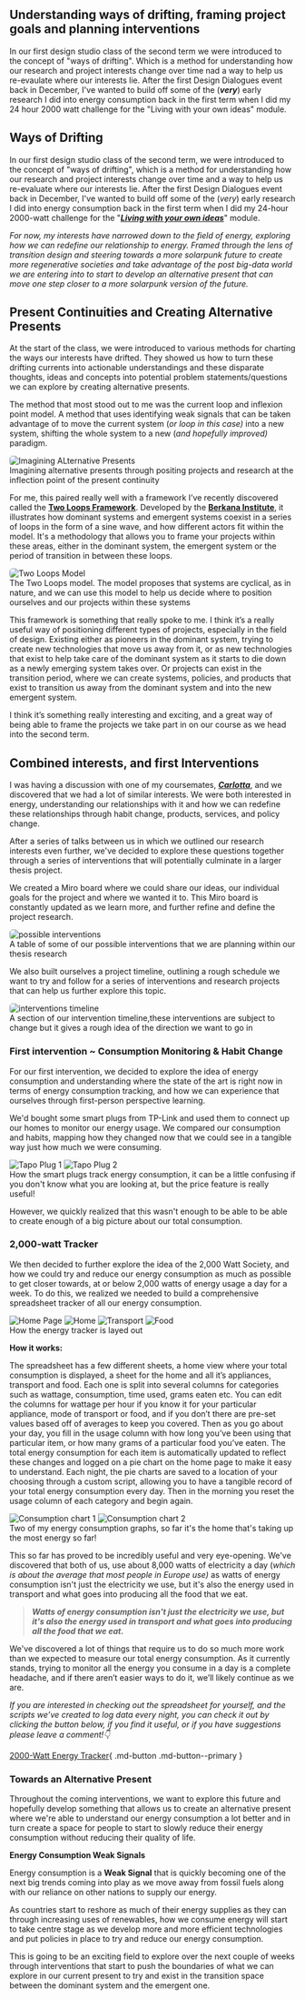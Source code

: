 

## Understanding ways of drifting, framing project goals and planning interventions


In our first design studio class of the second term we were introduced to the concept of "ways of drifting". Which is a method for understanding how our research and project interests change over time nad a way to help us re-evaulate where our interests lie. After the first Design Dialogues event back in December, I've wanted to build off some of the (***very***) early research I did into energy consumption back in the first term when I did my 24 hour 2000 watt challenge for the "Living with your own ideas" module. 

## Ways of Drifting

In our first design studio class of the second term, we were introduced to the concept of "ways of drifting", which is a method for understanding how our research and project interests change over time and a way to help us re-evaluate where our interests lie. After the first Design Dialogues event back in December, I've wanted to build off some of the (*very*) early research I did into energy consumption back in the first term when I did my 24-hour 2000-watt challenge for the "***[Living with your own ideas](https://oliver-lloyd-mdef.github.io/Oliver-MDEF-Portfolio/term1/05-Living%20with%20your%20own%20ideas.html)***" module.

*For now, my interests have narrowed down to the field of energy, exploring how we can redefine our relationship to energy. Framed through the lens of transition design and steering towards a more solarpunk future to create more regenerative societies and take advantage of the post big-data world we are entering into to start to develop an alternative present that can move one step closer to a more solarpunk version of the future.*

## Present Continuities and Creating Alternative Presents

At the start of the class, we were introduced to various methods for charting the ways our interests have drifted. They showed us how to turn these drifting currents into actionable understandings and these disparate thoughts, ideas and concepts into potential problem statements/questions we can explore by creating alternative presents. 

The method that most stood out to me was the current loop and inflexion point model.  A method that uses identifying weak signals that can be taken advantage of to move the current system (*or loop in this case)* into a new system, shifting the whole system to a new (*and hopefully improved)* paradigm. 

<!--*image here of alternative present model* -->
<img src="../images/18. Design Studio 02 Term 2/01. Ways of Drifting & First Intervention/Present Continuities_Alternative Present.jpg" alt="Imagining ALternative Presents" style="border-radius: 5px;"> 
<figcaption>Imagining alternative presents through positing projects and research at the inflection point of the present continuity</figcaption>

For me, this paired really well with a framework I’ve recently discovered called the [**Two Loops Framework**](https://www.innovationunit.org/thoughts/the-berkana-institutes-two-loops/).  Developed by the **[Berkana Institute](https://berkana.org/our-work/pioneering-a-new-paradigm/)**, it illustrates how dominant systems and emergent systems coexist in a series of loops in the form of a sine wave, and how different actors fit within the model.  It's a methodology that allows you to frame your projects within these areas, either in the dominant system, the emergent system or the period of transition in between these loops.

<!--*Image here of two loops framework*-->
<img src="../images/18. Design Studio 02 Term 2/01. Ways of Drifting & First Intervention/Berkana Institute Two Loops Model.jpeg" alt="Two Loops Model" style="border-radius: 5px;"> 
<figcaption>The Two Loops model. The model proposes that systems are cyclical, as in nature, and we can use this model to help us decide where to position ourselves and our projects within these systems</figcaption>

This framework is something that really spoke to me. I think it’s a really useful way of positioning different types of projects, especially in the field of design.  Existing either as pioneers in the dominant system, trying to create new technologies that move us away from it, or as new technologies that exist to help take care of the dominant system as it starts to die down as a newly emerging system takes over. Or projects can exist in the transition period, where we can create systems, policies, and products that exist to transition us away from the dominant system and into the new emergent system. 

I think it’s something really interesting and exciting, and a great way of being able to frame the projects we take part in on our course as we head into the second term. 

## Combined interests, and first Interventions

I was having a discussion with one of my coursemates, ***[Carlotta](https://chylkemamdef.github.io/MyPortfolio/index.html)***, and we discovered that we had a lot of similar interests. We were both interested in energy, understanding our relationships with it and how we can redefine these relationships through habit change, products, services, and policy change. 

After a series of talks between us in which we outlined our research interests even further,  we've decided to explore these questions together through a series of interventions that will potentially culminate in a larger thesis project.

We created a Miro board where we could share our ideas, our individual goals for the project and where we wanted it to. This Miro board is constantly updated as we learn more, and further refine and define the project research. 

<img src="../images/18. Design Studio 02 Term 2/01. Ways of Drifting & First Intervention/Miro Board Interventions.png" alt="possible interventions" style="border-radius: 5px;"> 
<figcaption>A table of some of our possible interventions that we are planning within our thesis research</figcaption>

We also built ourselves a project timeline, outlining a rough schedule we want to try and follow for a series of interventions and research projects that can help us further explore this topic. 

<img src="../images/18. Design Studio 02 Term 2/01. Ways of Drifting & First Intervention/Miroboard timeline.png" alt="interventions timeline" style="border-radius: 5px;"> 
<figcaption>A section of our intervention timeline,these interventions are subject to change but it gives a rough idea of the direction we want to go in</figcaption>

### First intervention ~ Consumption Monitoring & Habit Change

For our first intervention, we decided to explore the idea of energy consumption and understanding where the state of the art is right now in terms of energy consumption tracking, and how we can experience that ourselves through first-person perspective learning. 

We'd bought some smart plugs from TP-Link and used them to connect up our homes to monitor our energy usage. We compared our consumption and habits, mapping how they changed now that we could see in a tangible way just how much we were consuming. 

<!--*Images of Tapo plug consumption information screens*-->
<!--*images here of the different sheets of the spreadsheet*-->
<div class="image-grid">
  <img src="../images/18. Design Studio 02 Term 2/01. Ways of Drifting & First Intervention/Tapo plug 1.png" class="grid-item" alt="Tapo Plug 1">
  <img src="../images/18. Design Studio 02 Term 2/01. Ways of Drifting & First Intervention//Tapo Plug 2.PNG" class="grid-item" alt="Tapo Plug 2">
  <!-- Add more images as needed -->
</div>
<figcaption> How the smart plugs track energy consumption, it can be a little confusing if you don't know what you are looking at, but the price feature is really useful!</figcaption>

However, we quickly realized that this wasn't enough to be able to be able to create enough of a big picture about our total consumption. 

### 2,000-watt Tracker

We then decided to further explore the idea of the 2,000 Watt Society, and how we could try and reduce our energy consumption as much as possible to get closer towards, at or below 2,000 watts of energy usage a day for a week. To do this, we realized we needed to build a comprehensive spreadsheet tracker of all our energy consumption.

<!--*images here of the different sheets of the spreadsheet*-->
<div class="image-grid">
  <img src="../images/18. Design Studio 02 Term 2/01. Ways of Drifting & First Intervention/Tracker Dashboard.png" class="grid-item" alt="Home Page">
  <img src="../images/18. Design Studio 02 Term 2/01. Ways of Drifting & First Intervention/Tracker_Home.png" class="grid-item" alt="Home">
  <img src="../images/18. Design Studio 02 Term 2/01. Ways of Drifting & First Intervention/Tracker_Transport.png" class="grid-item" alt="Transport">
  <img src="../images/18. Design Studio 02 Term 2/01. Ways of Drifting & First Intervention/Tracker_Food.png" class="grid-item" alt="Food">
  <!-- Add more images as needed -->
</div>
<figcaption> How the energy tracker is layed out</figcaption>

**How it works:** 

The spreadsheet has a few different sheets, a home view where your total consumption is displayed, a sheet for the home and all it’s appliances, transport and food. Each one is split into several columns for categories such as wattage, consumption, time used, grams eaten etc. You can edit the columns for wattage per hour if you know it for your particular appliance, mode of transport or food, and if you don’t there are pre-set values based off of averages to keep you covered. Then as you go about your day, you fill in the usage column with how long you’ve been using that particular item, or how many grams of a particular food you’ve eaten. The total energy consumption for each item is automatically updated to reflect these changes and logged on a pie chart on the home page to make it easy to understand. Each night, the pie charts are saved to a location of your choosing through a custom script, allowing you to have a tangible record of your total energy consumption every day. Then in the morning you reset the usage column of each category and begin again.  

<!--*Images here of some of my consumption charts*-->
<div class="image-grid">
  <img src="../images/18. Design Studio 02 Term 2/01. Ways of Drifting & First Intervention/Graph_07-02-2024.png" class="grid-item" alt="Consumption chart 1">
  <img src="../images/18. Design Studio 02 Term 2/01. Ways of Drifting & First Intervention/Graph_14-02-2024.png" class="grid-item" alt="Consumption chart 2">
  <!-- Add more images as needed -->
</div>
<figcaption> Two of my energy consumption graphs, so far it's the home that's taking up the most energy so far!</figcaption>

This so far has proved to be incredibly useful and very eye-opening. We've discovered that both of us, use about 8,000 watts of electricity a day (*which is about the average that most people in Europe use)* as watts of energy consumption isn't just the electricity we use, but it's also the energy used in transport and what goes into producing all the food that we eat. 

> ***Watts of energy consumption isn't just the electricity we use, but it's also the energy used in transport and what goes into producing all the food that we eat.***
> 

We've discovered a lot of things that require us to do so much more work than we expected to measure our total energy consumption. As it currently stands, trying to monitor all the energy you consume in a day is a complete headache, and if there aren’t easier ways to do it, we’ll likely continue as we are.

*If you are interested in checking out the spreadsheet for yourself, and the scripts we’ve created to log data every night, you can check it out by clicking the button below, if you find it useful, or if you have suggestions please leave a comment!👇*

[2000-Watt Energy Tracker](https://docs.google.com/spreadsheets/d/1T0dtsOa-7BGN51SkUxvY2kMIkzVNaKMeYc2G7i31Ezc/edit?usp=sharing){ .md-button .md-button--primary }


### Towards an Alternative Present

Throughout the coming interventions,  we want to explore this future and hopefully develop something that allows us to create an alternative present where we're able to understand our energy consumption a lot better and in turn create a space for people to start to slowly reduce their energy consumption without reducing their quality of life.

**Energy Consumption Weak Signals**

Energy consumption is a **Weak Signal** that is quickly becoming one of the next big trends coming into play as we move away from fossil fuels along with our reliance on other nations to supply our energy.  

As countries start to reshore as much of their energy supplies as they can through increasing uses of renewables, how we consume energy will start to take centre stage as we develop more and more efficient technologies and put policies in place to try and reduce our energy consumption. 

This is going to be an exciting field to explore over the next couple of weeks through interventions that start to push the boundaries of what we can explore in our current present to try and exist in the transition space between the dominant system and the emergent one.